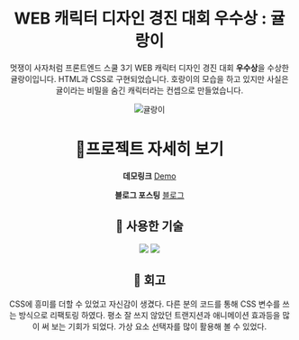 <div align="center">

 # WEB 캐릭터 디자인 경진 대회 우수상  : 귤랑이 
   
   멋쟁이 사자처럼 프론트엔드 스쿨 3기 WEB 캐릭터 디자인 경진 대회  **우수상**을 수상한 귤랑이입니다. 
   HTML과 CSS로 구현되었습니다. 호랑이의 모습을 하고 있지만 사실은 귤이라는 비밀을 숨긴 캐릭터라는 컨셉으로 만들었습니다. 
   
   ![귤랑이](https://blog.kakaocdn.net/dn/dYcHgF/btrOmJB9u83/qvOWgkpnn7wWKO4cSHM340/img.gif)
   

   
   
   # :open_file_folder:프로젝트 자세히 보기  
   
   
   **데모링크** [Demo ](https://mayo516.github.io/character_making/)
   
   **블로그 포스팅** [블로그 ](https://devwater.tistory.com/26)
   

   
   
   ## :dart: 사용한 기술 
   
   <img
   src="https://img.shields.io/badge/HTML5-E34F26?style=flat-square&logo=HTML&logoColor=E34F26"/>
   <img
   src="https://img.shields.io/badge/CSS3-1572B6?style=flat-square&logo=CSS&logoColor=1572B6"/>
 
   
   
   ## :floppy_disk: 회고 
   
   CSS에 흥미를 더할 수 있었고 자신감이 생겼다. 다른 분의 코드를 통해 CSS 변수를 쓰는 방식으로 리팩토링 하였다. 평소
   잘 쓰지 않았던 트랜지션과 애니메이션 효과등을 많이 써 보는 기회가 되었다.  가상 요소 선택자를 많이 활용해 볼 수
   있었다.
    
   
 </div>
